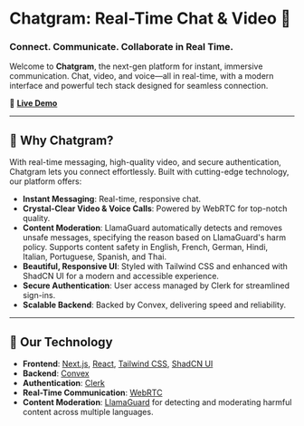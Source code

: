 # Chatgram: Real-Time Chat & Video 🚀

### Connect. Communicate. Collaborate in Real Time.

Welcome to **Chatgram**, the next-gen platform for instant, immersive communication. Chat, video, and voice—all in real-time, with a modern interface and powerful tech stack designed for seamless connection.

🔗 **[Live Demo](https://chatgram-two.vercel.app/)**

---

## 🌟 Why Chatgram?

With real-time messaging, high-quality video, and secure authentication, Chatgram lets you connect effortlessly. Built with cutting-edge technology, our platform offers:

- **Instant Messaging**: Real-time, responsive chat.
- **Crystal-Clear Video & Voice Calls**: Powered by WebRTC for top-notch quality.
- **Content Moderation**: LlamaGuard automatically detects and removes unsafe messages, specifying the reason based on LlamaGuard's harm policy. Supports content safety in English, French, German, Hindi, Italian, Portuguese, Spanish, and Thai.
- **Beautiful, Responsive UI**: Styled with Tailwind CSS and enhanced with ShadCN UI for a modern and accessible experience.
- **Secure Authentication**: User access managed by Clerk for streamlined sign-ins.
- **Scalable Backend**: Backed by Convex, delivering speed and reliability.

---

## 🚀 Our Technology

- **Frontend**: [Next.js](https://nextjs.org/), [React](https://reactjs.org/), [Tailwind CSS](https://tailwindcss.com/), [ShadCN UI](https://ui.shadcn.dev/)
- **Backend**: [Convex](https://convex.dev/)
- **Authentication**: [Clerk](https://clerk.dev/)
- **Real-Time Communication**: [WebRTC](https://webrtc.org/)
- **Content Moderation**: [LlamaGuard](https://console.groq.com/docs/content-moderation) for detecting and moderating harmful content across multiple languages.
